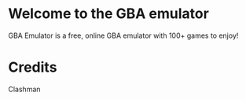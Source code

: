 # Welcome to the GBA emulator

GBA Emulator is a free, online GBA emulator with 100+ games to enjoy!

# Credits

Clashman

